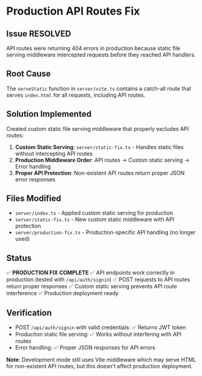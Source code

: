 # Production API Routes Fix

## Issue RESOLVED
API routes were returning 404 errors in production because static file serving middleware intercepted requests before they reached API handlers.

## Root Cause
The `serveStatic` function in `server/vite.ts` contains a catch-all route that serves `index.html` for all requests, including API routes.

## Solution Implemented
Created custom static file serving middleware that properly excludes API routes:

1. **Custom Static Serving**: `server/static-fix.ts` - Handles static files without intercepting API routes
2. **Production Middleware Order**: API routes → Custom static serving → Error handling
3. **Proper API Protection**: Non-existent API routes return proper JSON error responses

## Files Modified
- `server/index.ts` - Applied custom static serving for production
- `server/static-fix.ts` - New custom static middleware with API protection
- `server/production-fix.ts` - Production-specific API handling (no longer used)

## Status
✅ **PRODUCTION FIX COMPLETE**
✅ API endpoints work correctly in production (tested with `/api/auth/signin`)
✅ POST requests to API routes return proper responses
✅ Custom static serving prevents API route interference
✅ Production deployment ready

## Verification
- POST `/api/auth/signin` with valid credentials: ✅ Returns JWT token
- Production static file serving: ✅ Works without interfering with API routes
- Error handling: ✅ Proper JSON responses for API errors

**Note**: Development mode still uses Vite middleware which may serve HTML for non-existent API routes, but this doesn't affect production deployment.
